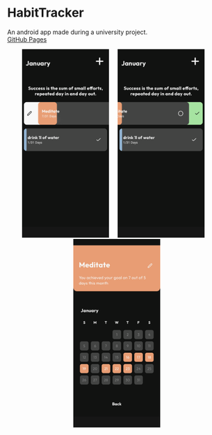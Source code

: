 # HabitTracker
An android app made during a university project.  
<a href="https://marcfichtl.github.io/habittracker/" target="_blank">GitHub Pages</a>

<p align="center">
  <img src="docs/images/slide_right.png" alt="Slide Right" width="200" style="margin-right: 16px;"/>
  <img src="docs/images/slide_left.png" alt="Slide Left" width="200" style="margin-right: 16px;"/>
  <img src="docs/images/stats.png" alt="Stats" width="200"/>
</p>